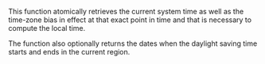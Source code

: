 This function atomically retrieves the current system time as well as the time-zone bias in effect at that exact point in time and that is necessary to compute the local time.

The function also optionally returns the dates when the daylight saving time starts and ends in the current region. 
